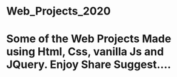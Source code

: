 # Web_Projects_2020

# Some of the Web Projects Made using Html, Css, vanilla Js and JQuery. Enjoy Share Suggest.... 
